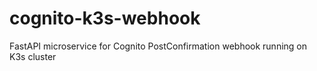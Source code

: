 # cognito-k3s-webhook
FastAPI microservice for Cognito PostConfirmation webhook running on K3s cluster
